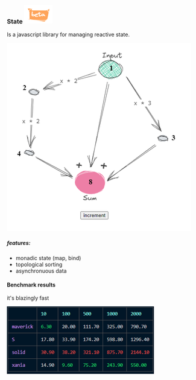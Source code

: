 ﻿### State ![beta](./assets/beta.png)

Is a javascript library for managing reactive state.

[![diamond problem](./assets/diamond.png)](https://stackblitz.com/edit/vitejs-vite-cxno2b?file=src%2FApp.tsx)

##### features:

- monadic state (map, bind)
- topological sorting
- asynchronuous data

#### Benchmark results

it's blazingly fast

![benchmark results](./assets/benchmark-results.png)
